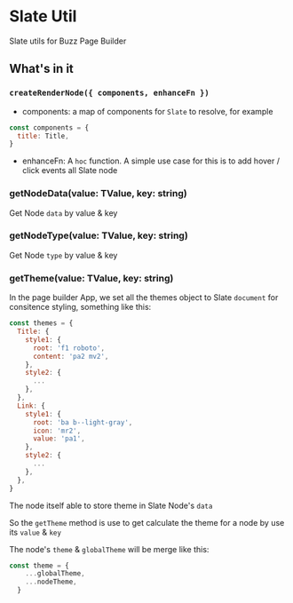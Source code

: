 # Slate Util
Slate utils for Buzz Page Builder

## What's in it
### `createRenderNode({ components, enhanceFn })`
* components: a map of components for `Slate` to resolve, for example
```js
const components = {
  title: Title,
}
```

* enhanceFn: A `hoc` function.
A simple use case for this is to add hover / click events all Slate node

### getNodeData(value: TValue, key: string)
Get Node `data` by value & key

### getNodeType(value: TValue, key: string)
Get Node `type` by value & key

### getTheme(value: TValue, key: string)
In the page builder App, we set all the themes object to Slate `document` for consitence styling, something like this:
```js
const themes = {
  Title: {
    style1: {
      root: 'f1 roboto',
      content: 'pa2 mv2',
    },
    style2: {
      ...
    },
  },
  Link: {
    style1: {
      root: 'ba b--light-gray',
      icon: 'mr2',
      value: 'pa1',
    },
    style2: {
      ...
    },
  },
}
```

The node itself able to store theme in Slate Node's `data`

So the `getTheme` method is use to get calculate the theme for a node by use its `value` & `key`

The node's `theme` & `globalTheme` will be merge like this:
```js
const theme = {
    ...globalTheme,
    ...nodeTheme,
  }
```
